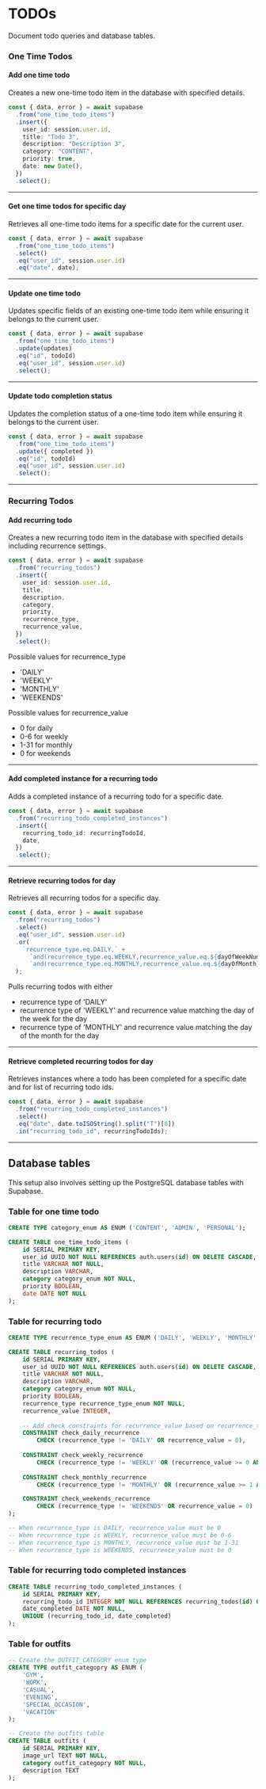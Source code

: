 # TODOs
Document todo queries and database tables.

### One Time Todos

#### Add one time todo
Creates a new one-time todo item in the database with specified details.
```ts
const { data, error } = await supabase
  .from("one_time_todo_items")
  .insert({
    user_id: session.user.id,
    title: "Todo 3",
    description: "Description 3",
    category: "CONTENT",
    priority: true,
    date: new Date(),
  })
  .select();
```

---

#### Get one time todos for specific day
Retrieves all one-time todo items for a specific date for the current user.
```ts
const { data, error } = await supabase
  .from("one_time_todo_items")
  .select()
  .eq("user_id", session.user.id)
  .eq("date", date);
```

---

#### Update one time todo
Updates specific fields of an existing one-time todo item while ensuring it belongs to the current user.
```ts
const { data, error } = await supabase
  .from("one_time_todo_items")
  .update(updates)
  .eq("id", todoId)
  .eq("user_id", session.user.id)
  .select();
```

---

#### Update todo completion status
Updates the completion status of a one-time todo item while ensuring it belongs to the current user.
```ts
const { data, error } = await supabase
  .from("one_time_todo_items")
  .update({ completed })
  .eq("id", todoId)
  .eq("user_id", session.user.id)
  .select();
```

--- 

### Recurring Todos

#### Add recurring todo
Creates a new recurring todo item in the database with specified details including recurrence settings.
```ts
const { data, error } = await supabase
  .from("recurring_todos")
  .insert({
    user_id: session.user.id,
    title,
    description,
    category,
    priority,
    recurrence_type,
    recurrence_value,
  })
  .select();
```

Possible values for recurrence_type
- 'DAILY'
- 'WEEKLY'
- 'MONTHLY'
- 'WEEKENDS'

Possible values for recurrence_value
- 0 for daily
- 0-6 for weekly
- 1-31 for monthly
- 0 for weekends

---

#### Add completed instance for a recurring todo
Adds a completed instance of a recurring todo for a specific date.
```ts
const { data, error } = await supabase
  .from("recurring_todo_completed_instances")
  .insert({
    recurring_todo_id: recurringTodoId,
    date,
  })
  .select();
```


---

#### Retrieve recurring todos for day
Retrieves all recurring todos for a specific day.
```ts
const { data, error } = await supabase
  .from("recurring_todos")
  .select()
  .eq("user_id", session.user.id)
  .or(
    `recurrence_type.eq.DAILY,` +
      `and(recurrence_type.eq.WEEKLY,recurrence_value.eq.${dayOfWeekNum}),` +
      `and(recurrence_type.eq.MONTHLY,recurrence_value.eq.${dayOfMonth})`
  );
```
Pulls recurring todos with either
- recurrence type of 'DAILY'
- recurrence type of 'WEEKLY' and recurrence value matching the day of the week for the day
- recurrence type of 'MONTHLY' and recurrence value matching the day of the month for the day

---

#### Retrieve completed recurring todos for day
Retrieves instances where a todo has been completed for a specific date and for list of recurring todo ids.
```ts
const { data, error } = await supabase
  .from("recurring_todo_completed_instances")
  .select()
  .eq("date", date.toISOString().split("T")[0])
  .in("recurring_todo_id", recurringTodoIds);
```
---

## Database tables

This setup also involves setting up the PostgreSQL database tables with Supabase.

### Table for one time todo
```sql
CREATE TYPE category_enum AS ENUM ('CONTENT', 'ADMIN', 'PERSONAL');

CREATE TABLE one_time_todo_items (
    id SERIAL PRIMARY KEY,
    user_id UUID NOT NULL REFERENCES auth.users(id) ON DELETE CASCADE,
    title VARCHAR NOT NULL,
    description VARCHAR,
    category category_enum NOT NULL,
    priority BOOLEAN,
    date DATE NOT NULL
);
```

### Table for recurring todo
```sql
CREATE TYPE recurrence_type_enum AS ENUM ('DAILY', 'WEEKLY', 'MONTHLY', 'WEEKENDS');

CREATE TABLE recurring_todos (
    id SERIAL PRIMARY KEY,
    user_id UUID NOT NULL REFERENCES auth.users(id) ON DELETE CASCADE,
    title VARCHAR NOT NULL,
    description VARCHAR,
    category category_enum NOT NULL,
    priority BOOLEAN,
    recurrence_type recurrence_type_enum NOT NULL,
    recurrence_value INTEGER,
    
    -- Add check constraints for recurrence_value based on recurrence_type
    CONSTRAINT check_daily_recurrence 
        CHECK (recurrence_type != 'DAILY' OR recurrence_value = 0),
    
    CONSTRAINT check_weekly_recurrence 
        CHECK (recurrence_type != 'WEEKLY' OR (recurrence_value >= 0 AND recurrence_value <= 6)),
    
    CONSTRAINT check_monthly_recurrence 
        CHECK (recurrence_type != 'MONTHLY' OR (recurrence_value >= 1 AND recurrence_value <= 31))

    CONSTRAINT check_weekends_recurrence 
        CHECK (recurrence_type != 'WEEKENDS' OR recurrence_value = 0)
);

-- When recurrence_type is DAILY, recurrence_value must be 0
-- When recurrence_type is WEEKLY, recurrence_value must be 0-6
-- When recurrence_type is MONTHLY, recurrence_value must be 1-31
-- When recurrence_type is WEEKENDS, recurrence_value must be 0
```

### Table for recurring todo completed instances
```sql
CREATE TABLE recurring_todo_completed_instances (
    id SERIAL PRIMARY KEY,
    recurring_todo_id INTEGER NOT NULL REFERENCES recurring_todos(id) ON DELETE CASCADE,
    date_completed DATE NOT NULL,
    UNIQUE (recurring_todo_id, date_completed)
);
```

### Table for outfits
```sql
-- Create the OUTFIT_CATEGORY enum type
CREATE TYPE outfit_categopry AS ENUM (
    'GYM',
    'WORK', 
    'CASUAL',
    'EVENING',
    'SPECIAL_OCCASION',
    'VACATION'
);

-- Create the outfits table
CREATE TABLE outfits (
    id SERIAL PRIMARY KEY,
    image_url TEXT NOT NULL,
    category outfit_categopry NOT NULL,
    description TEXT
);
```